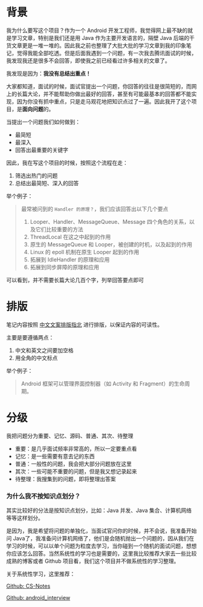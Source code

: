 # 背景

我为什么要写这个项目？作为一个 Android 开发工程师，我觉得网上最不缺的就是学习文章，特别是我们还是用 Java 作为主要开发语言的，隔壁 Java 后端的干货文章更是一堆一堆的。因此我之前也整理了大批大批的学习文章到我的印象笔记，觉得我能全部吃透。但是后面我遇到一个问题，有一次我去腾讯面试的时候，我发现我还是很多不会回答，即使我之前已经看过许多相关的文章了。

我发现是因为：**我没有总结出重点！**

大家都知道，面试的时候，面试官提出一个问题，你回答的往往是很简短的，而网上的长篇大论，并不能帮助你做出最好的回答，甚至有可能最基本的回答都不能实现，因为你没有抓中重点，只是走马观花地把知识点过了一遍。因此我开了这个项目，是**面向问题**的。

当提出一个问题我们如何做到：

- 最简短
- 最深入
- 回答出最重要的关键字

因此，我在写这个项目的时候，按照这个流程在走：

1. 筛选出热门的问题
2. 总结出最简短、深入的回答

举个例子：

> 最常被问到的 `Handler 的原理？`，我们应该回答出以下几个要点
>
> 1. Looper、Handler、MessageQueue、Message 四个角色的关系，以及它们比较重要的方法
> 2. ThreadLocal 在这之中起到的作用
> 3. 原生的 MessageQueue 和 Looper，被创建的时机，以及起到的作用
> 4. Linux 的 epoll 机制在原生 Looper 起到的作用
> 5. 拓展到 IdleHandler 的原理和应用
> 6. 拓展到同步屏障的原理和应用

可以看到，并不需要长篇大论几百个字，列举回答要点即可

# 排版

笔记内容按照 [中文文案排版指北](https://github.com/sparanoid/chinese-copywriting-guidelines/blob/master/README.zh-CN.md) 进行排版，以保证内容的可读性。

主要是要遵循两点：

1. 中文和英文之间要加空格
2. 用全角的中文标点

举个例子：

> Android 框架可以管理界面控制器（如 Activity 和 Fragment）的生命周期。

# 分级

我把问题分为重要、记忆、源码、普通、其次、待整理

- 重要：是几乎面试频率非常高的，所以一定要重点看
- 记忆：是一些需要有意去记的东西
- 普通：一般性的问题，我会把大部分问题放在这里
- 其次：一些可能不重要的问题，但是我又想记录起来
- 待整理：我搜集到的问题，即将整理出答案

### 为什么我不按知识点划分？

其实比较好的分法是按知识点划分，比如：Java 并发、Java 集合、计算机网络等等这样划分。

是因为，我是希望将问题的单独化，当面试官问你的时候，并不会说，我准备开始问 Java了，我准备问计算机网络了，他们是会随机抛出一个问题的，因从我们在学习的时候，可以以单个问题为粒度去学习，当你碰到一个随机的面试问题，想想你应该怎么回答。当然系统性的学习也是需要的，这里我比较推荐大家去一些比较成熟的博客或者 Github 项目看，我们这个项目并不做系统性的学习整理。

关于系统性学习，这里推荐：

[Github: CS-Notes](https://github.com/CyC2018/CS-Notes)

[Github: android_interview](https://github.com/LRH1993/android_interview)